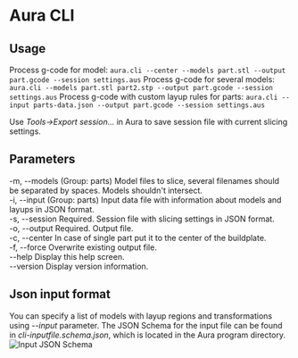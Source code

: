 # Aura CLI

## Usage
Process g-code for model:
````aura.cli --center --models part.stl --output part.gcode --session settings.aus````
Process g-code for several models:
````aura.cli --models part.stl part2.stp --output part.gcode --session settings.aus````
Process g-code with custom layup rules for parts:
````aura.cli --input parts-data.json --output part.gcode --session settings.aus````

Use *Tools->Export session...* in Aura to save session file with current slicing settings.

## Parameters
-m, --models     (Group: parts) Model files to slice, several filenames should be separated by spaces. Models shouldn't intersect.  
-i, --input      (Group: parts) Input data file with information about models and layups in JSON format.  
-s, --session    Required. Session file with slicing settings in JSON format.  
-o, --output     Required. Output file.  
-c, --center     In case of single part put it to the center of the buildplate.  
-f, --force      Overwrite existing output file.  
--help           Display this help screen.  
--version        Display version information.  

## Json input format
You can specify a list of models with layup regions and transformations using *--input* parameter.
The JSON Schema for the input file can be found in *cli-inputfile.schema.json*, which is located in the Aura program directory.
![Input JSON Schema](media/input-json-schema.png)